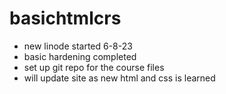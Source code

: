 # basichtmlcrs

- new linode started 6-8-23
- basic hardening completed
- set up git repo for the course files
- will update site as new html and css is learned
